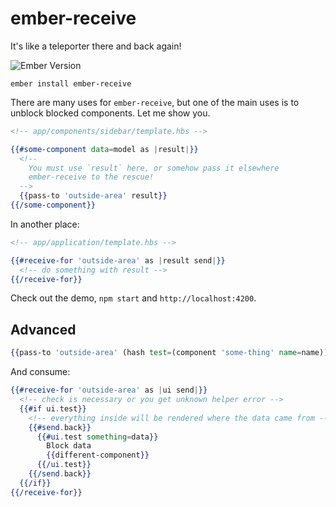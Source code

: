 # ember-receive

It's like a teleporter there and back again!

![Ember Version][ember-version]

```no-highlight
ember install ember-receive
```

There are many uses for `ember-receive`, but one of the main uses is to unblock blocked components. Let me show you.

```hbs
<!-- app/components/sidebar/template.hbs -->

{{#some-component data=model as |result|}}
  <!--
    You must use `result` here, or somehow pass it elsewhere
    ember-receive to the rescue!
  -->
  {{pass-to 'outside-area' result}}
{{/some-component}}
```

In another place:
```hbs
<!-- app/application/template.hbs -->

{{#receive-for 'outside-area' as |result send|}}
  <!-- do something with result -->
{{/receive-for}}
```

Check out the demo, `npm start` and `http://localhost:4200`.

## Advanced

```hbs
{{pass-to 'outside-area' (hash test=(component 'some-thing' name=name))}}
```

And consume:

```hbs
{{#receive-for 'outside-area' as |ui send|}}
  <!-- check is necessary or you get unknown helper error -->
  {{#if ui.test}}
    <!-- everything inside will be rendered where the data came from -->
    {{#send.back}}
      {{#ui.test something=data}}
        Block data
        {{different-component}}
      {{/ui.test}}
    {{/send.back}}
  {{/if}}
{{/receive-for}}
```

[ember-version]: https://embadge.io/v1/badge.svg?start=2.3.0
